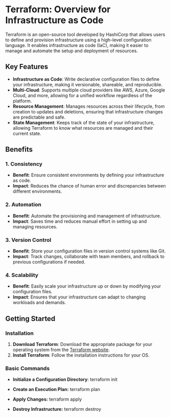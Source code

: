 # Terraform: Overview for Infrastructure as Code

Terraform is an open-source tool developed by HashiCorp that allows users to define and provision infrastructure using a high-level configuration language. It enables infrastructure as code (IaC), making it easier to manage and automate the setup and deployment of resources.

## Key Features

- **Infrastructure as Code**: Write declarative configuration files to define your infrastructure, making it versionable, shareable, and reproducible.
- **Multi-Cloud**: Supports multiple cloud providers like AWS, Azure, Google Cloud, and more, allowing for a unified workflow regardless of the platform.
- **Resource Management**: Manages resources across their lifecycle, from creation to updates and deletions, ensuring that infrastructure changes are predictable and safe.
- **State Management**: Keeps track of the state of your infrastructure, allowing Terraform to know what resources are managed and their current state.

## Benefits

### 1. Consistency
- **Benefit**: Ensure consistent environments by defining your infrastructure as code.
- **Impact**: Reduces the chance of human error and discrepancies between different environments.

### 2. Automation
- **Benefit**: Automate the provisioning and management of infrastructure.
- **Impact**: Saves time and reduces manual effort in setting up and managing resources.

### 3. Version Control
- **Benefit**: Store your configuration files in version control systems like Git.
- **Impact**: Track changes, collaborate with team members, and rollback to previous configurations if needed.

### 4. Scalability
- **Benefit**: Easily scale your infrastructure up or down by modifying your configuration files.
- **Impact**: Ensures that your infrastructure can adapt to changing workloads and demands.

## Getting Started

### Installation

1. **Download Terraform**: Download the appropriate package for your operating system from the [Terraform website](https://www.terraform.io/downloads.html).
2. **Install Terraform**: Follow the installation instructions for your OS.

### Basic Commands

- **Initialize a Configuration Directory**:
  terraform init

- **Create an Execution Plan:**
  terraform plan

- **Apply Changes:**
  terraform apply

- **Destroy Infrastructure:**
  terraform destroy

  
